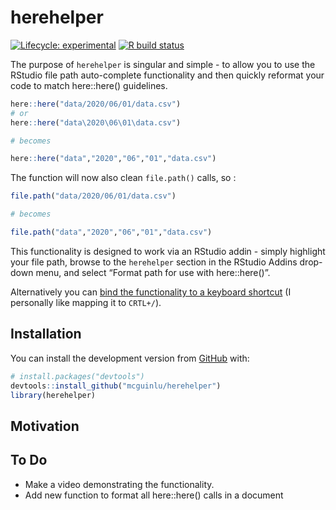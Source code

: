 
<!-- README.md is generated from README.Rmd. Please edit that file -->

# herehelper

<!-- badges: start -->

[![Lifecycle:
experimental](https://img.shields.io/badge/lifecycle-experimental-orange.svg)](https://www.tidyverse.org/lifecycle/#experimental)
[![R build
status](https://github.com/mcguinlu/herehelper/workflows/R-CMD-check/badge.svg)](https://github.com/mcguinlu/herehelper/actions)
<!-- badges: end -->

The purpose of `herehelper` is singular and simple - to allow you to use
the RStudio file path auto-complete functionality and then quickly
reformat your code to match here::here() guidelines.

``` r
here::here("data/2020/06/01/data.csv")
# or
here::here("data\2020\06\01\data.csv")

# becomes

here::here("data","2020","06","01","data.csv")
```

The function will now also clean `file.path()` calls, so :

``` r
file.path("data/2020/06/01/data.csv")

# becomes

file.path("data","2020","06","01","data.csv")
```

This functionality is designed to work via an RStudio addin - simply
highlight your file path, browse to the `herehelper` section in the
RStudio Addins drop-down menu, and select “Format path for use with
here::here()”.

Alternatively you can [bind the functionality to a keyboard
shortcut](https://support.rstudio.com/hc/en-us/articles/206382178-Customizing-Keyboard-Shortcuts)
(I personally like mapping it to `CRTL+/`).

## Installation

You can install the development version from
[GitHub](https://github.com/) with:

``` r
# install.packages("devtools")
devtools::install_github("mcguinlu/herehelper")
library(herehelper)
```

## Motivation

## To Do

  - Make a video demonstrating the functionality.
  - Add new function to format all here::here() calls in a document
